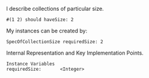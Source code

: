 I describe collections of particular size.

	#(1 2) should haveSize: 2

My instances can be created by: 

	SpecOfCollectionSize requiredSize: 2

Internal Representation and Key Implementation Points.
	
    Instance Variables
	requiredSize:		<Integer>